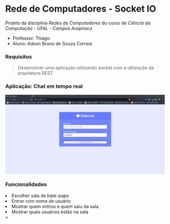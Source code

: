 # Rede de Computadores - Socket IO

Projeto da disciplina *Redes de Computadores* do curso de *Ciência da Computação - UFAL - Campus Arapiraca*

* Professor: Thiago
* Aluno: Adson Bruno de Souza Correia

### Requisitos
> Desenvolver uma aplicação utilizando socket com a utilização da arquitetura REST

### Aplicação: Chat em tempo real 

<p align="center">
    <img align="center" allt="print" src="assets/Tela-inicial.png" width="600" height="250" />
</p>

### Funcionalidades
><ul>
<li>Escolher sala de bate-papo</li>
<li>Entrar com nome de usuário</li>
<li>Mostrar quem entrou e quem saiu da sala</li>
<li>Mostrar quais usuários estão na sala</li>
></ul>